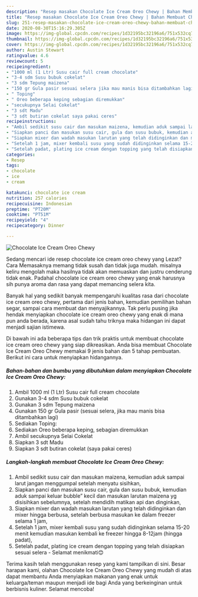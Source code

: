 ```yaml
---
description: "Resep masakan Chocolate Ice Cream Oreo Chewy | Bahan Membuat Chocolate Ice Cream Oreo Chewy Yang Menggugah Selera"
title: "Resep masakan Chocolate Ice Cream Oreo Chewy | Bahan Membuat Chocolate Ice Cream Oreo Chewy Yang Menggugah Selera"
slug: 251-resep-masakan-chocolate-ice-cream-oreo-chewy-bahan-membuat-chocolate-ice-cream-oreo-chewy-yang-menggugah-selera
date: 2020-08-30T15:16:29.305Z
image: https://img-global.cpcdn.com/recipes/1d32195bc32196a6/751x532cq70/chocolate-ice-cream-oreo-chewy-foto-resep-utama.jpg
thumbnail: https://img-global.cpcdn.com/recipes/1d32195bc32196a6/751x532cq70/chocolate-ice-cream-oreo-chewy-foto-resep-utama.jpg
cover: https://img-global.cpcdn.com/recipes/1d32195bc32196a6/751x532cq70/chocolate-ice-cream-oreo-chewy-foto-resep-utama.jpg
author: Austin Stewart
ratingvalue: 4.6
reviewcount: 5
recipeingredient:
- "1000 ml (1 Ltr) Susu cair full cream chocolate"
- "3-4 sdm Susu bubuk cokelat"
- "3 sdm Tepung maizena"
- "150 gr Gula pasir sesuai selera jika mau manis bisa ditambahkan lagi"
- " Toping"
- " Oreo beberapa keping sebagian diremukkan"
- "secukupnya Selai Cokelat"
- "3 sdt Madu"
- "3 sdt butiran cokelat saya pakai ceres"
recipeinstructions:
- "Ambil sedikit susu cair dan masukan maizena, kemudian aduk sampai larut jangan menggumpal setelah menyatu sisihkan,"
- "Siapkan panci dan masukan susu cair, gula dan susu bubuk, kemudian aduk sampai keluar bubble” kecil dan masukan larutan maizena yg disisihkan sebelumnya, setelah mendidih matikan api dan dinginkan,"
- "Siapkan mixer dan wadah masukan larutan yang telah didinginkan dan mixer hingga berbusa, setelah berbusa masukan ke dalam freezer selama 1 jam,"
- "Setelah 1 jam, mixer kembali susu yang sudah didinginkan selama 15-20 menit kemudian masukan kembali ke freezer hingga 8-12jam (hingga padat),"
- "Setelah padat, plating ice cream dengan topping yang telah disiapkan sesuai selera Selamat menikmati😊"
categories:
- Resep
tags:
- chocolate
- ice
- cream

katakunci: chocolate ice cream 
nutrition: 257 calories
recipecuisine: Indonesian
preptime: "PT20M"
cooktime: "PT51M"
recipeyield: "4"
recipecategory: Dinner

---
```



![Chocolate Ice Cream Oreo Chewy](https://img-global.cpcdn.com/recipes/1d32195bc32196a6/751x532cq70/chocolate-ice-cream-oreo-chewy-foto-resep-utama.jpg)

Sedang mencari ide resep chocolate ice cream oreo chewy yang Lezat? Cara Memasaknya memang tidak susah dan tidak juga mudah. misalnya keliru mengolah maka hasilnya tidak akan memuaskan dan justru cenderung tidak enak. Padahal chocolate ice cream oreo chewy yang enak harusnya sih punya aroma dan rasa yang dapat memancing selera kita.

Banyak hal yang sedikit banyak mempengaruhi kualitas rasa dari chocolate ice cream oreo chewy, pertama dari jenis bahan, kemudian pemilihan bahan segar, sampai cara membuat dan menyajikannya. Tak perlu pusing jika hendak menyiapkan chocolate ice cream oreo chewy yang enak di mana pun anda berada, karena asal sudah tahu triknya maka hidangan ini dapat menjadi sajian istimewa.




Di bawah ini ada beberapa tips dan trik praktis untuk membuat chocolate ice cream oreo chewy yang siap dikreasikan. Anda bisa membuat Chocolate Ice Cream Oreo Chewy memakai 9 jenis bahan dan 5 tahap pembuatan. Berikut ini cara untuk menyiapkan hidangannya.

<!--inarticleads1-->

##### Bahan-bahan dan bumbu yang dibutuhkan dalam menyiapkan Chocolate Ice Cream Oreo Chewy:

1. Ambil 1000 ml (1 Ltr) Susu cair full cream chocolate
1. Gunakan 3-4 sdm Susu bubuk cokelat
1. Gunakan 3 sdm Tepung maizena
1. Gunakan 150 gr Gula pasir (sesuai selera, jika mau manis bisa ditambahkan lagi)
1. Sediakan  Toping:
1. Sediakan  Oreo beberapa keping, sebagian diremukkan
1. Ambil secukupnya Selai Cokelat
1. Siapkan 3 sdt Madu
1. Siapkan 3 sdt butiran cokelat (saya pakai ceres)




<!--inarticleads2-->

##### Langkah-langkah membuat Chocolate Ice Cream Oreo Chewy:

1. Ambil sedikit susu cair dan masukan maizena, kemudian aduk sampai larut jangan menggumpal setelah menyatu sisihkan,
1. Siapkan panci dan masukan susu cair, gula dan susu bubuk, kemudian aduk sampai keluar bubble” kecil dan masukan larutan maizena yg disisihkan sebelumnya, setelah mendidih matikan api dan dinginkan,
1. Siapkan mixer dan wadah masukan larutan yang telah didinginkan dan mixer hingga berbusa, setelah berbusa masukan ke dalam freezer selama 1 jam,
1. Setelah 1 jam, mixer kembali susu yang sudah didinginkan selama 15-20 menit kemudian masukan kembali ke freezer hingga 8-12jam (hingga padat),
1. Setelah padat, plating ice cream dengan topping yang telah disiapkan sesuai selera - Selamat menikmati😊




Terima kasih telah menggunakan resep yang kami tampilkan di sini. Besar harapan kami, olahan Chocolate Ice Cream Oreo Chewy yang mudah di atas dapat membantu Anda menyiapkan makanan yang enak untuk keluarga/teman maupun menjadi ide bagi Anda yang berkeinginan untuk berbisnis kuliner. Selamat mencoba!
